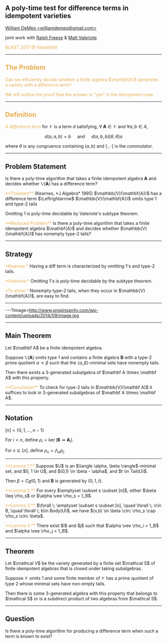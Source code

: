 ## A poly-time test for difference terms in idempotent varieties

[William DeMeo &lt;williamdemeo@gmail.com&gt;](mailto:williamdemeo@gmail.com)  

joint work with 
[Ralph Freese](mailto:ralph@math.hawaii.edu)
& [Matt Valeriote](mailto:matt@math.mcmaster.ca)

<a style="color:#e7ad52">BLAST 2017 @ Vanderbilt<a style="color:#e7ad52">

---

## The Problem

<p class="fragment" align="left">
Can we efficiently decide whether a finite algebra $\mathbf{A}$ generates a variety with a difference term? </p>

<p class="fragment" align="left">
We will outline the proof that the answer is "yes" in the idempotent case. </p>

---

## Definition

A <a style="color:#e7ad52"><i>difference term</i></a> for $\mathcal{V}$ is a term $d$ satisfying, $\forall \; \mathbf A \in \mathcal V$ and $\forall a, b \in A$, 

$$d(a,a,b) = b \quad \text{ and } \quad
d(a,b,b) \mathrel{[\theta, \theta]} a$$

where $\theta$ is any congruence containing $(a,b)$ and $[\cdot, \cdot]$ is the *commutator*.

---

## Problem Statement

Is there a poly-time algorithm that takes a finite
idempotent algebra $\mathbf{A}$ and decides 
whether $\mathbb{V}(\mathbf{A})$ has a difference term?

<div class="fragment" align="left"><a style="color:#e7ad52">**Theorem**</a> (Kearnes, *J Algebra* 1995)   
$\mathbb{V}(\mathbf{A})$ has a difference term
$\Leftrightarrow$  $\mathbb{V}(\mathbf{A})$ omits type 1 and type-2 tails
</div>

<p class="fragment" align="left">
Omitting 1 is poly-time decidable by Valeriote's subtype theorem.
</p>

<p class="fragment" align="left">
<a style="color:#e7ad52">**Reduced Problem**</a>   
Is there a poly-time algorithm that takes a finite 
idempotent algebra $\mathbf{A}$ and decides whether 
$\mathbb{V}(\mathbf{A})$ has nonempty type-2 tails?
</p>

---

## Strategy

<p class="fragment" align="left">
<a style="color:#e7ad52">*Kearnes:*</a>
Having a diff term is characterized by omitting 1's and type-2 tails.
</p>

<p class="fragment" align="left">
<a style="color:#e7ad52">*Valeriote:*</a>
Omitting 1's is poly-time decidable by the subtype theorem.
</p>

<p class="fragment" align="left">
<a style="color:#e7ad52">*To show:*</a> 
Nonempty type-2 tails, when they occur in $\mathbb{V}(\mathbf{A})$, 
are easy to find.
</p>

---

---?image=http://www.propinsanity.com/wp-content/uploads/2014/09/image.jpg

---

## Main Theorem

<p class="fragment" align="left">
Let $\mathbf A$ be a finite idempotent algebra.

Suppose $\mathbb{V}(\mathbf A)$ omits type 1 and contains a finite algebra $\mathbf{B}$ with a type-2 prime quotient $\alpha \prec \beta$ such that the $\langle \alpha, \beta \rangle$-minimal sets have nonempty tails.
</p>

<p class="fragment" align="left">
Then there exists a 3-generated subalgebra of $\mathbf A \times \mathbf A$
with this property. </p>
  
<p class="fragment" align="left">
<a style="color:#e7ad52">**Conclusion**</a>  
To check for type-2 tails in $\mathbb{V}(\mathbf A)$ it suffices to look in 3-generated subalgebras of $\mathbf A \times \mathbf A$.
</p>

---

## Notation

$[n] = \{ 0, 1, \dots, n-1 \}$

For $i < n$, define 
$\rho_i = \operatorname{ker} (\mathbf B \twoheadrightarrow \mathbf A_i)$.

For $s \subseteq [n]$, define $\rho_s = \bigwedge_s \rho_j$.


---

<p class="fragment" align="left">
<a style="color:#e7ad52">**Lemma 1.**</a>  
Suppose $U$ is an $\langle \alpha, \beta \rangle$-minimal set, and $0, 1 \in U$, 
and $(0,1) \in \beta - \alpha$, and
$t \in Tail(U)$.

Then $\beta = Cg(0,1)$ and $\mathbf B$ is generated by $\{0, 1, t\}$.
</p>

<p class="fragment" align="left">
<a style="color:#e7ad52">**Lemma 2.**</a>  
For every $\emptyset \subset s \subset [n]$,
  either $\beta \leq \rho_s$ or $\alpha \vee \rho_s = 1_B$.
</p>

<p class="fragment" align="left">
<a style="color:#e7ad52">**Lemma 3.**</a>  
$\forall \; \emptyset \subset s \subset [n], \quad
\forall \; v\in B, \quad \forall \; b\in Body(U)$,   
we have $(v,b) \in \beta \circ \rho_s \cap \rho_s \circ \beta$.
</p>

<p class="fragment" align="left">
<a style="color:#e7ad52">**Lemma 4.**</a>  
There exist $i$ and $j$ such that $\alpha \vee \rho_i = 1_B$ and $\alpha \vee \rho_j < 1_B$.
</p>


---

## Theorem

<p class="fragment" align="left">
Let $\mathcal V$ be the variety generated by a finite set $\mathcal S$ of finite idempotent algebras that is closed under taking subalgebras. 

Suppose $\mathcal V$ omits 1 and some finite member of $\mathcal V$ has a prime quotient of type 2 whose minimal sets have non-empty tails.
</p>

<p class="fragment" align="left">
Then there is some 3-generated algebra with this property that belongs to $\mathcal S$ or is a subdirect product of two algebras from $\mathcal S$. 
</p>

---

## Question

Is there a poly-time algorithm for producing a difference term when such a term is known to exist?